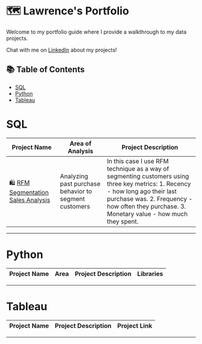 # 🗺 Lawrence's Portfolio

Welcome to my portfolio guide where I provide a walkthrough to my data projects.

Chat with me on [LinkedIn](https://www.linkedin.com/in/lawrence-t-maguranye-867342162/) about my projects!

## 📚 Table of Contents
- [SQL](#sql)
- [Python](#python)
- [Tableau](#tableau)

# SQL

| Project Name | Area of Analysis | Project Description | 
|---|---|---|
| 🛍 [RFM Segmentation Sales Analysis](https://github.com/lawrencemaguranye/Learn-SQL/tree/main/RFM%20Segmentation%20Sales%20Analysis) | Analyzing past purchase behavior to segment customers | In this case I use RFM technique as a way of segmenting customers using three key metrics: 1. Recency - how long ago their last purchase was. 2. Frequency - how often they purchase. 3. Monetary value - how much they spent. | 
 
***

# Python

| Project Name | Area | Project Description | Libraries |    
|---|---|---|---|
 

***

# Tableau

| Project Name | Project Description | Project Link |
|---|---|---|


***


